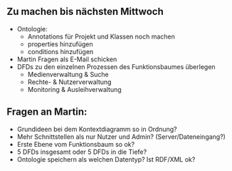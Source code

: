 ## Zu machen bis nächsten Mittwoch
- Ontologie:
   - Annotations für Projekt und Klassen noch machen
   - properties hinzufügen
   - conditions hinzufügen
- Martin Fragen als E-Mail schicken
- DFDs zu den einzelnen Prozessen des Funktionsbaumes überlegen
   - Medienverwaltung & Suche
   - Rechte- & Nutzerverwaltung
   - Monitoring & Ausleihverwaltung

## Fragen an Martin:
- Grundideen bei dem Kontextdiagramm so in Ordnung?
- Mehr Schnittstellen als nur Nutzer und Admin? (Server/Dateneingang?)
- Erste Ebene vom Funktionsbaum so ok?
- 5 DFDs insgesamt oder 5 DFDs in die Tiefe?
- Ontologie speichern als welchen Datentyp? Ist RDF/XML ok?
